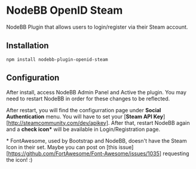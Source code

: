 # NodeBB OpenID Steam

NodeBB Plugin that allows users to login/register via their Steam account.

## Installation

    npm install nodebb-plugin-openid-steam

## Configuration

After install, access NodeBB Admin Panel and Active the plugin. You may need to restart NodeBB in order for these changes to be reflected.

After restart, you will find the configurration page under **Social Authentication** menu. You will have to set your [**Steam API Key**][http://steamcommunity.com/dev/apikey]. After that, restart NodeBB again and a **check icon\*** will be available in Login/Registration page.

\* FontAwesome, used by Bootstrap and NodeBB, doesn't have the Steam Icon in their set. Maybe you can post on [this issue][https://github.com/FortAwesome/Font-Awesome/issues/1035] requesting the icon! :)
